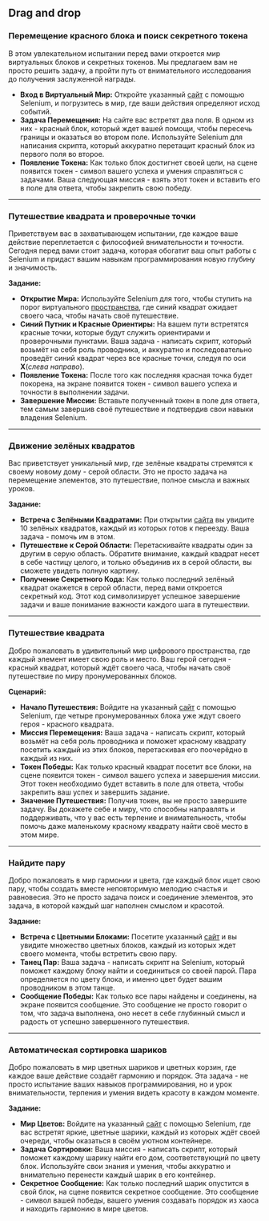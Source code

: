 ## Drag and drop

### Перемещение красного блока и поиск секретного токена

В этом увлекательном испытании перед вами откроется мир виртуальных блоков и секретных токенов. Мы предлагаем вам не просто решить задачу, а пройти путь от внимательного исследования до получения заслуженной награды.

- **Вход в Виртуальный Мир:** Откройте указанный [сайт](https://parsinger.ru/draganddrop/1/index.html) с помощью Selenium, и погрузитесь в мир, где ваши действия определяют исход событий.
- **Задача Перемещения:** На сайте вас встретят два поля. В одном из них - красный блок, который ждет вашей помощи, чтобы пересечь границы и оказаться во втором поле. Используйте Selenium для написания скрипта, который аккуратно перетащит красный блок из первого поля во второе.
- **Появление Токена:** Как только блок достигнет своей цели, на сцене появится токен - символ вашего успеха и умения справляться с задачами. Ваша следующая миссия - взять этот токен и вставить его в поле для ответа, чтобы закрепить свою победу.

---

### Путешествие квадрата и проверочные точки

Приветствуем вас в захватывающем испытании, где каждое ваше действие переплетается с философией внимательности и точности. Сегодня перед вами стоит задача, которая обогатит ваш опыт работы с Selenium и придаст вашим навыкам программирования новую глубину и значимость.

**Задание:**
- **Открытие Мира:** Используйте Selenium для того, чтобы ступить на порог виртуального [пространства](https://parsinger.ru/draganddrop/3/index.html), где синий квадрат ожидает своего часа, чтобы начать своё путешествие.
- **Синий Путник и Красные Ориентиры:** На вашем пути встретятся красные точки, которые будут служить ориентирами и проверочными пунктами. Ваша задача - написать скрипт, который возьмёт на себя роль проводника, и аккуратно и последовательно проведёт синий квадрат через все красные точки, следуя по оси **X**(*слева направо*).
- **Появление Токена:** После того как последняя красная точка будет покорена, на экране появится токен - символ вашего успеха и точности в выполнении задачи.
- **Завершение Миссии:** Вставьте полученный токен в поле для ответа, тем самым завершив своё путешествие и подтвердив свои навыки владения Selenium.

---

### Движение зелёных квадратов

Вас приветствует уникальный мир, где зелёные квадраты стремятся к своему новому дому - серой области. Это не просто задача на перемещение элементов, это путешествие, полное смысла и важных уроков.

**Задание:**
- **Встреча с Зелёными Квадратами:** При открытии [сайта](https://parsinger.ru/selenium/5.10/2/index.html) вы увидите 10 зелёных квадратов, каждый из которых готов к переезду. Ваша задача - помочь им в этом.
- **Путешествие к Серой Области:** Перетаскивайте квадраты один за другим в серую область. Обратите внимание, каждый квадрат несет в себе частицу целого, и только объединив их в серой области, вы сможете увидеть полную картину.
- **Получение Секретного Кода:** Как только последний зелёный квадрат окажется в серой области, перед вами откроется секретный код. Этот код символизирует успешное завершение задачи и ваше понимание важности каждого шага в путешествии.

---

### Путешествие квадрата

Добро пожаловать в удивительный мир цифрового пространства, где каждый элемент имеет свою роль и место. Ваш герой сегодня - красный квадрат, который ждёт своего часа, чтобы начать своё путешествие по миру пронумерованных блоков.

**Сценарий:**
- **Начало Путешествия:** Войдите на указанный [сайт](https://parsinger.ru/draganddrop/2/index.html) с помощью Selenium, где четыре пронумерованных блока ужe ждут своего героя - красного квадрата.
- **Миссия Перемещения:** Ваша задача - написать скрипт, который возьмёт на себя роль проводника и поможет красному квадрату посетить каждый из этих блоков, перетаскивая его поочерёдно в каждый из них.
- **Токен Победы:** Как только красный квадрат посетит все блоки, на сцене появится токен - символ вашего успеха и завершения миссии. Этот токен необходимо будет вставить в поле для ответа, чтобы закрепить ваш успех и завершить задание.
- **Значение Путешествия:** Получив токен, вы не просто завершите задачу. Вы докажете себе и миру, что способны направлять и поддерживать, что у вас есть терпение и внимательность, чтобы помочь даже маленькому красному квадрату найти своё место в этом мире.

---

### Найдите пару

Добро пожаловать в мир гармонии и цвета, где каждый блок ищет свою пару, чтобы создать вместе неповторимую мелодию счастья и равновесия. Это не просто задача поиск и соединение элементов, это задача, в которой каждый шаг наполнен смыслом и красотой.

**Задание:**
- **Встреча с Цветными Блоками:** Посетите указанный [сайт](https://parsinger.ru/selenium/5.10/3/index.html) и вы увидите множество цветных блоков, каждый из которых ждет своего момента, чтобы встретить свою пару.
- **Танец Пар:** Ваша задача - написать скрипт на Selenium, который поможет каждому блоку найти и соединиться со своей парой. Пара определяется по цвету блока, и именно цвет будет вашим проводником в этом танце.
- **Сообщение Победы:** Как только все пары найдены и соединены, на экране появится сообщение. Это сообщение не просто говорит о том, что задача выполнена, оно несет в себе глубинный смысл и радость от успешно завершенного путешествия.

---

### Автоматическая сортировка шариков

Добро пожаловать в мир цветных шариков и цветных корзин, где каждое ваше действие создаёт гармонию и порядок. Эта задача - не просто испытание ваших навыков программирования, но и урок внимательности, терпения и умения видеть красоту в каждом моменте.

**Задание:**
- **Мир Цветов:** Войдите на указанный [сайт](https://parsinger.ru/selenium/5.10/4/index.html) с помощью Selenium, где вас встретят яркие, цветные шарики, каждый из которых ждёт своей очереди, чтобы оказаться в своём уютном контейнере.
- **Задача Сортировки:** Ваша миссия - написать скрипт, который поможет каждому шарику найти его дом, соответствующий по цвету блок. Используйте свои знания и умения, чтобы аккуратно и внимательно перенести каждый шарик в его контейнер.
- **Секретное Сообщение:** Как только последний шарик опустится в свой блок, на сцене появится секретное сообщение. Это сообщение - символ вашей победы, вашего умения создавать порядок из хаоса и находить гармонию в мире цветов.
